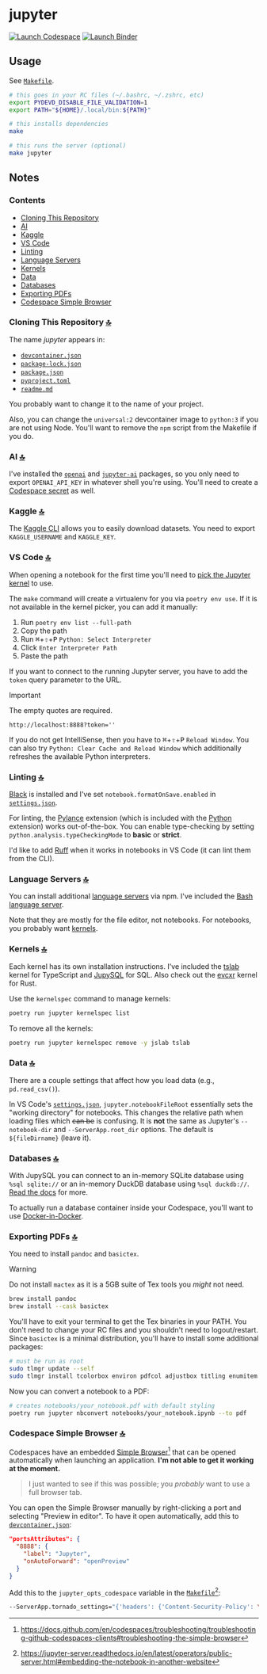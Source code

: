 # jupyter

[![Launch Codespace](https://img.shields.io/badge/launch-codespace-24292E?logo=github)](https://github.com/codespaces/new/adamelliotfields/jupyter?machine=basicLinux32gb&devcontainer_path=.devcontainer/devcontainer.json)
[![Launch Binder](https://mybinder.org/badge_logo.svg)](https://mybinder.org/v2/gh/adamelliotfields/jupyter/main)

## Usage

See [`Makefile`](./Makefile).

```bash
# this goes in your RC files (~/.bashrc, ~/.zshrc, etc)
export PYDEVD_DISABLE_FILE_VALIDATION=1
export PATH="${HOME}/.local/bin:${PATH}"

# this installs dependencies
make

# this runs the server (optional)
make jupyter
```

## Notes

### Contents
* [Cloning This Repository](#cloning-this-repository)
* [AI](#ai)
* [Kaggle](#kaggle)
* [VS Code](#vs-code)
* [Linting](#linting)
* [Language Servers](#language-servers)
* [Kernels](#kernels)
* [Data](#data)
* [Databases](#databases)
* [Exporting PDFs](#exporting-pdfs)
* [Codespace Simple Browser](#codespace-simple-browser)

### Cloning This Repository [:top:](#contents)

The name _jupyter_ appears in:
  * [`devcontainer.json`](./.devcontainer/devcontainer.json)
  * [`package-lock.json`](./package-lock.json)
  * [`package.json`](./package.json)
  * [`pyproject.toml`](./pyproject.toml)
  * [`readme.md`](./readme.md)

You probably want to change it to the name of your project.

Also, you can change the `universal:2` devcontainer image to `python:3` if you are not using Node. You'll want to remove the `npm` script from the Makefile if you do.

### AI [:top:](#contents)

I've installed the [`openai`](https://pypi.org/project/openai) and [`jupyter-ai`](https://pypi.org/project/jupyter-ai) packages, so you only need to export `OPENAI_API_KEY` in whatever shell you're using. You'll need to create a [Codespace secret](https://docs.github.com/en/codespaces/managing-your-codespaces/managing-encrypted-secrets-for-your-codespaces) as well.

### Kaggle [:top:](#contents)

The [Kaggle CLI](https://www.kaggle.com/docs/api) allows you to easily download datasets. You need to export `KAGGLE_USERNAME` and `KAGGLE_KEY`.

### VS Code [:top:](#contents)

When opening a notebook for the first time you'll need to [pick the Jupyter kernel](https://code.visualstudio.com/docs/datascience/jupyter-kernel-management) to use.

The `make` command will create a virtualenv for you via `poetry env use`. If it is not available in the kernel picker, you can add it manually:
  1. Run `poetry env list --full-path`
  2. Copy the path
  3. Run <kbd>⌘</kbd>+<kbd>⇧</kbd>+<kbd>P</kbd> `Python: Select Interpreter`
  4. Click `Enter Interpreter Path`
  5. Paste the path

If you want to connect to the running Jupyter server, you have to add the `token` query parameter to the URL.

> [!IMPORTANT]
> The empty quotes are required.

```
http://localhost:8888?token=''
```

If you do not get IntelliSense, then you have to <kbd>⌘</kbd>+<kbd>⇧</kbd>+<kbd>P</kbd> `Reload Window`. You can also try `Python: Clear Cache and Reload Window` which additionally refreshes the available Python interpreters.

### Linting [:top:](#contents)

[Black](https://github.com/psf/black) is installed and I've set `notebook.formatOnSave.enabled` in [`settings.json`](./.vscode/settings.json).

For linting, the [Pylance](https://marketplace.visualstudio.com/items?itemName=ms-python.vscode-pylance) extension (which is included with the [Python](https://marketplace.visualstudio.com/items?itemName=ms-python.python) extension) works out-of-the-box. You can enable type-checking by setting `python.analysis.typeCheckingMode` to **basic** or **strict**.

I'd like to add [Ruff](https://github.com/astral-sh/ruff) when it works in notebooks in VS Code (it can lint them from the CLI).

### Language Servers [:top:](#contents)

You can install additional [language servers](https://jupyterlab-lsp.readthedocs.io/en/latest/Language%20Servers.html) via npm. I've included the [Bash language server](https://github.com/bash-lsp/bash-language-server).

Note that they are mostly for the file editor, not notebooks. For notebooks, you probably want [kernels](https://github.com/jupyter/jupyter/wiki/Jupyter-kernels).

### Kernels [:top:](#contents)

Each kernel has its own installation instructions. I've included the [tslab](https://github.com/yunabe/tslab) kernel for TypeScript and [JupySQL](https://github.com/ploomber/jupysql) for SQL. Also check out the [evcxr](https://github.com/evcxr/evcxr) kernel for Rust.

Use the `kernelspec` command to manage kernels:

```sh
poetry run jupyter kernelspec list
```

To remove all the kernels:

```sh
poetry run jupyter kernelspec remove -y jslab tslab
```

### Data [:top:](#contents)

There are a couple settings that affect how you load data (e.g., `pd.read_csv()`).

In VS Code's [`settings.json`](./.vscode/settings.json), `jupyter.notebookFileRoot` essentially sets the "working directory" for notebooks. This changes the relative path when loading files which ~~can be~~ is confusing. It is **not** the same as Jupyter's `--notebook-dir` and `--ServerApp.root_dir` options. The default is `${fileDirname}` (leave it).

### Databases [:top:](#contents)

With JupySQL you can connect to an in-memory SQLite database using `%sql sqlite://` or an in-memory DuckDB database using `%sql duckdb://`. [Read the docs](https://jupysql.ploomber.io) for more.

To actually run a database container inside your Codespace, you'll want to use [Docker-in-Docker](https://github.com/devcontainers/features/tree/main/src/docker-in-docker).

### Exporting PDFs [:top:](#contents)

You need to install `pandoc` and `basictex`.

> [!WARNING]
> Do not install `mactex` as it is a 5GB suite of Tex tools you *might* not need.

```sh
brew install pandoc
brew install --cask basictex
```

You'll have to exit your terminal to get the Tex binaries in your PATH. You don't need to change your RC files and you shouldn't need to logout/restart. Since `basictex` is a minimal distribution, you'll have to install some additional packages:

```sh
# must be run as root
sudo tlmgr update --self
sudo tlmgr install tcolorbox environ pdfcol adjustbox titling enumitem soul rsfs
```

Now you can convert a notebook to a PDF:

```sh
# creates notebooks/your_notebook.pdf with default styling
poetry run jupyter nbconvert notebooks/your_notebook.ipynb --to pdf
```

### Codespace Simple Browser [:top:](#contents)

Codespaces have an embedded [Simple Browser](https://github.blog/changelog/2022-10-20-introducing-the-codespaces-simple-browser)[^1] that can be opened automatically when launching an application. **I'm not able to get it working at the moment.**

> I just wanted to see if this was possible; you _probably_ want to use a full browser tab.

You can open the Simple Browser manually by right-clicking a port and selecting "Preview in editor". To have it open automatically, add this to [`devcontainer.json`](./.devcontainer/devcontainer.json):

```json
"portsAttributes": {
  "8888": {
    "label": "Jupyter",
    "onAutoForward": "openPreview"
  }
}
```

Add this to the `jupyter_opts_codespace` variable in the [`Makefile`](./Makefile)[^2]:

```sh
--ServerApp.tornado_settings="{'headers': {'Content-Security-Policy': \"frame-ancestors https://${CODESPACE_NAME}-8888.${GITHUB_CODESPACES_PORT_FORWARDING_DOMAIN} 'self' \"}}"
```

[^1]: https://docs.github.com/en/codespaces/troubleshooting/troubleshooting-github-codespaces-clients#troubleshooting-the-simple-browser

[^2]: https://jupyter-server.readthedocs.io/en/latest/operators/public-server.html#embedding-the-notebook-in-another-website
